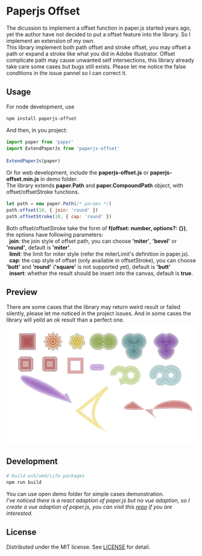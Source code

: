 # Paperjs Offset
The dicussion to implement a offset function in paper.js started years ago, yet the author have not decided to put a offset feature into the library. So I implement an extension of my own.
<br/>This library implement both path offset and stroke offset, you may offset a path or expand a stroke like what you did in Adobe illustrator. Offset complicate path may cause unwanted self intersections, this library already take care some cases but bugs still exists. Please let me notice the false conditions in the issue pannel so I can correct it.

## Usage
For node development, use
```sh
npm install paperjs-offset
```
And then, in you project:
```javascript
import paper from 'paper'
import ExtendPaperJs from 'paperjs-offset'

ExtendPaperJs(paper)
```
Or for web development, include the **paperjs-offset.js** or **paperjs-offset.min.js** in demo folder.
<br/>The library extends **paper.Path** and **paper.CompoundPath** object, with offset/offsetStroke functions.
```javascript
let path = new paper.Path(/* params */)
path.offset(10, { join: 'round' })
path.offsetStroke(10, { cap: 'round' })
```
Both offset/offsetStroke take the form of **f(offset: number, options?: {})**, the options have following parameters:
<br/>&nbsp;&nbsp;**join**: the join style of offset path, you can choose **'miter'**, **'bevel'** or **'round'**, default is **'miter'**.
<br/>&nbsp;&nbsp;**limit**: the limit for miter style (refer the miterLimit's definition in paper.js).
<br/>&nbsp;&nbsp;**cap**: the cap style of offset (only available in offsetStroke), you can choose **'butt'** and **'round'** (**'square'** is not supported yet), default is **'butt'**
<br/>&nbsp;&nbsp;**insert**: whether the result should be insert into the canvas, default is **true**.

## Preview
There are some cases that the library may return weird result or failed silently, please let me noticed in the project issues. And in some cases the library will yeild an ok result than a perfect one.
![Preview](/public/preview.jpg)

## Development
```sh
# build es5/umd/iife packages
npm run build
```
You can use open demo folder for simple cases demonstration.
<br/>*I've noticed there is a react adaption of paper.js but no vue adaption, so I create a vue adaption of paper.js, you can visit this [repo](https://github.com/luz-alphacode/paper-vueify) if you are interested.*

## License
Distributed under the MIT license. See [LICENSE](https://github.com/luz-alphacode/paperjs-offset/blob/master/LICENSE) for detail.